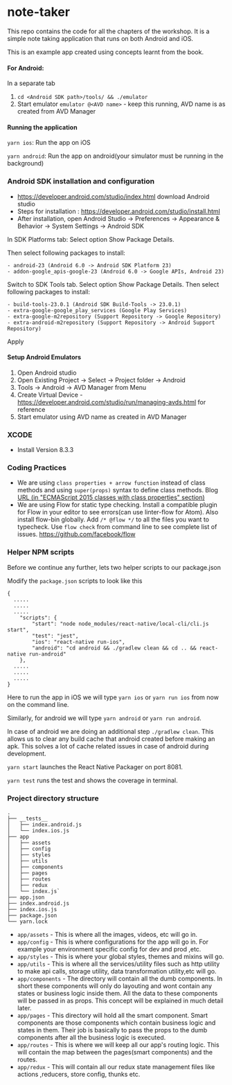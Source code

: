 # note-taker
This repo contains the code for all the chapters of the workshop. It is a simple note taking application that runs on both Android and iOS.


This is an example app created using concepts learnt from the book.



#### For Android:
In a separate tab
1. `cd <Android SDK path>/tools/ && ./emulator`
2. Start emulator `emulator @<AVD name>` - keep this running, AVD name is as created from AVD Manager

#### Running the application

`yarn ios`: Run the app on iOS

`yarn android`: Run the app on android(your simulator must be running in the background)

### Android SDK installation and configuration
- https://developer.android.com/studio/index.html download Android studio
- Steps for installation : https://developer.android.com/studio/install.html
- After installation, open Android Studio -> Preferences -> Appearance & Behavior -> System Settings -> Android SDK

In SDK Platforms tab:
Select option Show Package Details.

Then select following packages to install:
```
- android-23 (Android 6.0 -> Android SDK Platform 23)
- addon-google_apis-google-23 (Android 6.0 -> Google APIs, Android 23)
```

Switch to SDK Tools tab.
Select option Show Package Details.
Then select following packages to install:
```
- build-tools-23.0.1 (Android SDK Build-Tools -> 23.0.1)
- extra-google-google_play_services (Google Play Services)
- extra-google-m2repository (Support Repository -> Google Repository)
- extra-android-m2repository (Support Repository -> Android Support Repository)
```
Apply

#### Setup Android Emulators
1. Open Android studio
2. Open Existing Project -> Select -> Project folder -> Android
3. Tools -> Android -> AVD Manager from Menu
4. Create Virtual Device - https://developer.android.com/studio/run/managing-avds.html for reference
5. Start emulator using AVD name as created in AVD Manager


### XCODE
- Install Version 8.3.3

### Coding Practices
 - We are using `class properties + arrow function` instead of class methods and using `super(props)` syntax to define class methods. Blog [URL (in "ECMAScript 2015 classes with class properties" section)](http://reactkungfu.com/2015/07/why-and-how-to-bind-methods-in-your-react-component-classes/)
 - We are using Flow for static type checking. Install a compatible plugin for Flow in your editor to see errors(can use linter-flow for Atom). Also install flow-bin globally. Add `/* @flow */` to all the files you want to typecheck. Use `flow check` from command line to see complete list of issues. https://github.com/facebook/flow


### Helper NPM scripts
Before we continue any further, lets two helper scripts to our package.json

Modify the `package.json` scripts to look like this

```
{
  .....
  .....
  .....
	"scripts": {
		"start": "node node_modules/react-native/local-cli/cli.js start",
		"test": "jest",
		"ios": "react-native run-ios",
		"android": "cd android && ./gradlew clean && cd .. && react-native run-android"
	},
  .....
  .....
  .....
}
```
Here to run the app in iOS we will type `yarn ios` or `yarn run ios` from now on the command line.

Similarly, for android we will type `yarn android` or `yarn run android`.

In case of android we are doing an additional step `./gradlew clean`. This allows us to clear any build cache that android created before making an apk. This solves a lot of cache related issues in case of android during development.

`yarn start` launches the React Native Packager on port 8081.

`yarn test` runs the test and shows the coverage in terminal.

### Project directory structure


```
.
├── __tests__
│   ├── index.android.js
│   └── index.ios.js
├── app
│   ├── assets
│   ├── config
│   ├── styles
│   ├── utils
│   ├── components
│   ├── pages
│   ├── routes
│   ├── redux
│   └── index.js`
├── app.json
├── index.android.js
├── index.ios.js
├── package.json
└── yarn.lock
```

- `app/assets` - This is where all the images, videos, etc will go in.
- `app/config` - This is where configurations for the app will go in. For example your environment specific config for dev and prod ,etc.
- `app/styles` - This is where your global styles, themes and mixins will go.
- `app/utils` - This is where all the services/utility files such as http utility to make api calls, storage utility, data transformation utility,etc will go.
- `app/components` - The directory will contain all the dumb components. In short these components will only do layouting and wont contain any states or business logic inside them. All the data to these components will be passed in as props. This concept will be explained in much detail later.
- `app/pages` - This directory will hold all the smart component. Smart components are those components which contain business logic and states in them. Their job is basically to pass the props to the dumb components after all the business logic is executed.
- `app/routes` - This is where we will keep all our app's routing logic. This will contain the map between the pages(smart components) and the routes.
- `app/redux` - This will contain all our redux state management files like actions ,reducers, store config, thunks etc.
